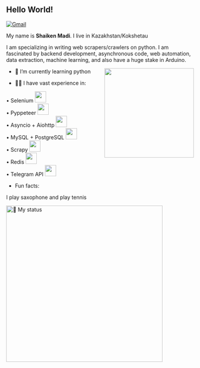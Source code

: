 ## Hello World!

[![Gmail](https://img.shields.io/badge/-Gmail-c14438?style=flat&logo=Gmail&logoColor=white)](mailto:khovansky99@gmail.com)


My name is **Shaiken Madi**. I live in Kazakhstan/Kokshetau

I am specializing in writing web scrapers/crawlers on python. I am fascinated by backend development, asynchronous code, web automation, data extraction, machine learning, and also have a huge stake in Arduino.

<img align= "right" width= "240" src= "https://pa1.narvii.com/6580/8098c6e9207376889eeb0532d9f5a0723c4d73f5_hq.gif"/>


- 🌱 I’m currently learning python

- 👨‍💻 I have vast experience in:

• Selenium <img height="30" src="https://selenium-python.readthedocs.io/_static/logo.png" > <br />
• Pyppeteer <img height="30" src="https://miro.medium.com/max/1600/1*9BG6g9a_2wGwAJVs5aAofg.png" ><br />
• Asyncio + Aiohttp <img height="30" src="https://docs.aiohttp.org/en/stable/_static/aiohttp-icon-128x128.png"><br />
• MySQL + PostgreSQL <img height="30" src="https://banner2.cleanpng.com/20180705/yke/kisspng-sql-database-computer-icons-download-sql-icon-5b3ed4c9cc9013.8225606715308443618379.jpg"><br />
• Scrapy <img height="30" src="https://www.cryt.ie/wp-content/uploads/2020/03/scrapy.png"><br />
• Redis <img height="30" src="https://upload.wikimedia.org/wikipedia/commons/6/6b/Redis_Logo.svg"> <br />
• Telegram API <img height="30" src="https://upload.wikimedia.org/wikipedia/commons/thumb/8/83/Telegram_2019_Logo.svg/1200px-Telegram_2019_Logo.svg.png"> <br />
 
- Fun facts:

I play saxophone and play tennis 

<img title="📖 My status" heigth="320" width="420" src="https://github-readme-stats.vercel.app/api?username=LeandraOliveiraS&hide=issues&count_private=true&icon_color=871486&title_color=000000&bg_color=ffffff&show_icons=true)"/>

